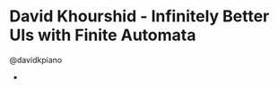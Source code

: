 David Khourshid - Infinitely Better UIs with Finite Automata
============================================================

@davidkpiano

* 
